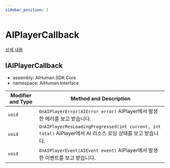 ```yaml
---
sidebar_position: 2
---
```


# AIPlayerCallback

[상세 내용](../../../aihuman/windows-sdk/aiplayer/resources-states#iaiplayercallback으로-모니터링-구현)

## IAIPlayerCallback

- assembly: AIHuman.SDK.Core  
- namespace: AIHuman.Interface  

| Modifier and Type | Method and Description                                       |
| ----------------- | ------------------------------------------------------------ |
| `void`            | `OnAIPlayerError(AIError error)` AIPlayer에서 발생한 에러를 보고 받습니다. |
| `void`            | `OnAIPlayerResLoadingProgressed(int current, int total)` AIPlayer에서 AI 리소스 로딩 상태를 보고 받습니다. |
| `void`            | `OnAIPlayerEvent(AIEvent event)` AIPlayer에서 발생한 이벤트를 보고 받습니다.  |

